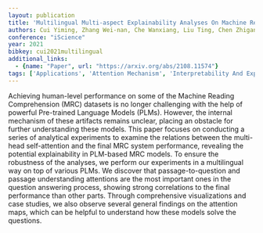 ```yaml
---
layout: publication
title: 'Multilingual Multi-aspect Explainability Analyses On Machine Reading Comprehension Models'
authors: Cui Yiming, Zhang Wei-nan, Che Wanxiang, Liu Ting, Chen Zhigang, Wang Shijin
conference: "iScience"
year: 2021
bibkey: cui2021multilingual
additional_links:
  - {name: "Paper", url: "https://arxiv.org/abs/2108.11574"}
tags: ['Applications', 'Attention Mechanism', 'Interpretability And Explainability', 'Model Architecture', 'Security', 'TACL', 'Transformer']
---
```

Achieving human-level performance on some of the Machine Reading
Comprehension (MRC) datasets is no longer challenging with the help of powerful
Pre-trained Language Models (PLMs). However, the internal mechanism of these
artifacts remains unclear, placing an obstacle for further understanding these
models. This paper focuses on conducting a series of analytical experiments to
examine the relations between the multi-head self-attention and the final MRC
system performance, revealing the potential explainability in PLM-based MRC
models. To ensure the robustness of the analyses, we perform our experiments in
a multilingual way on top of various PLMs. We discover that passage-to-question
and passage understanding attentions are the most important ones in the
question answering process, showing strong correlations to the final
performance than other parts. Through comprehensive visualizations and case
studies, we also observe several general findings on the attention maps, which
can be helpful to understand how these models solve the questions.
